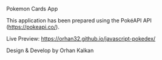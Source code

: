 Pokemon Cards App

This application has been prepared using the PokéAPI API (https://pokeapi.co/).

Live Preview: https://orhan32.github.io/javascript-pokedex/

Design & Develop by Orhan Kalkan
